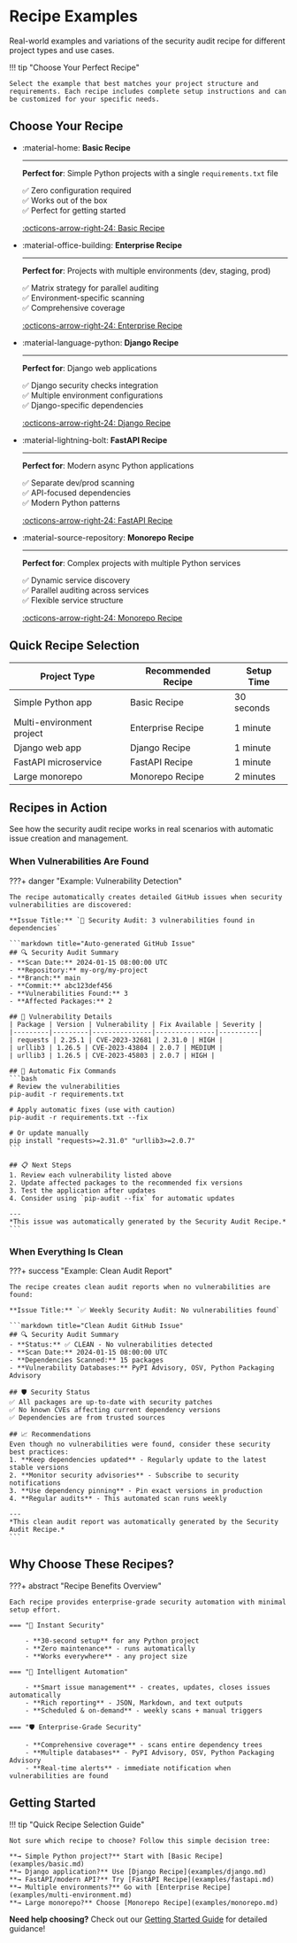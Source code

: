 # Recipe Examples

Real-world examples and variations of the security audit recipe for different project types and use cases.

!!! tip "Choose Your Perfect Recipe"

    Select the example that best matches your project structure and requirements. Each recipe includes complete setup instructions and can be customized for your specific needs.

## Choose Your Recipe

<div class="grid cards" markdown>

- :material-home: **Basic Recipe**

    ---

    **Perfect for**: Simple Python projects with a single `requirements.txt` file

    ✅ Zero configuration required  
    ✅ Works out of the box  
    ✅ Perfect for getting started

    [:octicons-arrow-right-24: Basic Recipe](examples/basic.md)

- :material-office-building: **Enterprise Recipe**

    ---

    **Perfect for**: Projects with multiple environments (dev, staging, prod)

    ✅ Matrix strategy for parallel auditing  
    ✅ Environment-specific scanning  
    ✅ Comprehensive coverage

    [:octicons-arrow-right-24: Enterprise Recipe](examples/multi-environment.md)

- :material-language-python: **Django Recipe**

    ---

    **Perfect for**: Django web applications

    ✅ Django security checks integration  
    ✅ Multiple environment configurations  
    ✅ Django-specific dependencies

    [:octicons-arrow-right-24: Django Recipe](examples/django.md)

- :material-lightning-bolt: **FastAPI Recipe**

    ---

    **Perfect for**: Modern async Python applications

    ✅ Separate dev/prod scanning  
    ✅ API-focused dependencies  
    ✅ Modern Python patterns

    [:octicons-arrow-right-24: FastAPI Recipe](examples/fastapi.md)

- :material-source-repository: **Monorepo Recipe**

    ---

    **Perfect for**: Complex projects with multiple Python services

    ✅ Dynamic service discovery  
    ✅ Parallel auditing across services  
    ✅ Flexible service structure

    [:octicons-arrow-right-24: Monorepo Recipe](examples/monorepo.md)

</div>

## Quick Recipe Selection

| Project Type | Recommended Recipe | Setup Time |
|--------------|-------------------|------------|
| Simple Python app | Basic Recipe | 30 seconds |
| Multi-environment project | Enterprise Recipe | 1 minute |
| Django web app | Django Recipe | 1 minute |
| FastAPI microservice | FastAPI Recipe | 1 minute |
| Large monorepo | Monorepo Recipe | 2 minutes |

## Recipes in Action

See how the security audit recipe works in real scenarios with automatic issue creation and management.

### When Vulnerabilities Are Found

???+ danger "Example: Vulnerability Detection"

    The recipe automatically creates detailed GitHub issues when security vulnerabilities are discovered:

    **Issue Title:** `🚨 Security Audit: 3 vulnerabilities found in dependencies`

    ```markdown title="Auto-generated GitHub Issue"
    ## 🔍 Security Audit Summary
    - **Scan Date:** 2024-01-15 08:00:00 UTC
    - **Repository:** my-org/my-project
    - **Branch:** main
    - **Commit:** abc123def456
    - **Vulnerabilities Found:** 3
    - **Affected Packages:** 2

    ## 🚨 Vulnerability Details
    | Package | Version | Vulnerability | Fix Available | Severity |
    |---------|---------|---------------|---------------|----------|
    | requests | 2.25.1 | CVE-2023-32681 | 2.31.0 | HIGH |
    | urllib3 | 1.26.5 | CVE-2023-43804 | 2.0.7 | MEDIUM |
    | urllib3 | 1.26.5 | CVE-2023-45803 | 2.0.7 | HIGH |

    ## 🔧 Automatic Fix Commands
    ```bash
    # Review the vulnerabilities
    pip-audit -r requirements.txt

    # Apply automatic fixes (use with caution)
    pip-audit -r requirements.txt --fix

    # Or update manually
    pip install "requests>=2.31.0" "urllib3>=2.0.7"
    ```

    ## 📋 Next Steps
    1. Review each vulnerability listed above
    2. Update affected packages to the recommended fix versions
    3. Test the application after updates
    4. Consider using `pip-audit --fix` for automatic updates

    ---
    *This issue was automatically generated by the Security Audit Recipe.*
    ```

### When Everything Is Clean

???+ success "Example: Clean Audit Report"

    The recipe creates clean audit reports when no vulnerabilities are found:

    **Issue Title:** `✅ Weekly Security Audit: No vulnerabilities found`

    ```markdown title="Clean Audit GitHub Issue"
    ## 🔍 Security Audit Summary
    - **Status:** ✅ CLEAN - No vulnerabilities detected
    - **Scan Date:** 2024-01-15 08:00:00 UTC
    - **Dependencies Scanned:** 15 packages
    - **Vulnerability Databases:** PyPI Advisory, OSV, Python Packaging Advisory

    ## 🛡️ Security Status
    ✅ All packages are up-to-date with security patches
    ✅ No known CVEs affecting current dependency versions
    ✅ Dependencies are from trusted sources

    ## 📈 Recommendations
    Even though no vulnerabilities were found, consider these security best practices:
    1. **Keep dependencies updated** - Regularly update to the latest stable versions
    2. **Monitor security advisories** - Subscribe to security notifications
    3. **Use dependency pinning** - Pin exact versions in production
    4. **Regular audits** - This automated scan runs weekly

    ---
    *This clean audit report was automatically generated by the Security Audit Recipe.*
    ```

## Why Choose These Recipes?

???+ abstract "Recipe Benefits Overview"

    Each recipe provides enterprise-grade security automation with minimal setup effort.

    === "🚀 Instant Security"

        - **30-second setup** for any Python project
        - **Zero maintenance** - runs automatically
        - **Works everywhere** - any project size

    === "🧠 Intelligent Automation"

        - **Smart issue management** - creates, updates, closes issues automatically
        - **Rich reporting** - JSON, Markdown, and text outputs
        - **Scheduled & on-demand** - weekly scans + manual triggers

    === "🛡️ Enterprise-Grade Security"

        - **Comprehensive coverage** - scans entire dependency trees
        - **Multiple databases** - PyPI Advisory, OSV, Python Packaging Advisory
        - **Real-time alerts** - immediate notification when vulnerabilities are found

## Getting Started

!!! tip "Quick Recipe Selection Guide"

    Not sure which recipe to choose? Follow this simple decision tree:

    **→ Simple Python project?** Start with [Basic Recipe](examples/basic.md)  
    **→ Django application?** Use [Django Recipe](examples/django.md)  
    **→ FastAPI/modern API?** Try [FastAPI Recipe](examples/fastapi.md)  
    **→ Multiple environments?** Go with [Enterprise Recipe](examples/multi-environment.md)  
    **→ Large monorepo?** Choose [Monorepo Recipe](examples/monorepo.md)

**Need help choosing?** Check out our [Getting Started Guide](getting-started.md) for detailed guidance!
